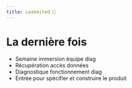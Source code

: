 ```yaml
---
title: Leakmited 🚀
---
```


# La dernière fois

- Semaine immersion équipe diag
- Récupération accès données
- Diagnostique fonctionnement diag 
- Entrée pour spécifier et construire le produit

